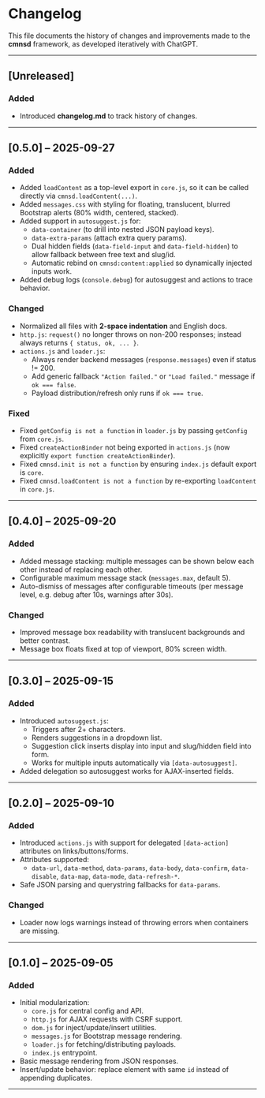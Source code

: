 # Changelog

This file documents the history of changes and improvements made to the **cmnsd** framework, as developed iteratively with ChatGPT.

---

## [Unreleased]

### Added
- Introduced **changelog.md** to track history of changes.

---

## [0.5.0] – 2025-09-27
### Added
- Added `loadContent` as a top-level export in `core.js`, so it can be called directly via `cmnsd.loadContent(...)`.
- Added `messages.css` with styling for floating, translucent, blurred Bootstrap alerts (80% width, centered, stacked).
- Added support in `autosuggest.js` for:
  - `data-container` (to drill into nested JSON payload keys).
  - `data-extra-params` (attach extra query params).
  - Dual hidden fields (`data-field-input` and `data-field-hidden`) to allow fallback between free text and slug/id.
  - Automatic rebind on `cmnsd:content:applied` so dynamically injected inputs work.
- Added debug logs (`console.debug`) for autosuggest and actions to trace behavior.

### Changed
- Normalized all files with **2-space indentation** and English docs.
- `http.js`: `request()` no longer throws on non-200 responses; instead always returns `{ status, ok, ... }`.
- `actions.js` and `loader.js`:  
  - Always render backend messages (`response.messages`) even if status != 200.  
  - Add generic fallback `"Action failed."` or `"Load failed."` message if `ok === false`.  
  - Payload distribution/refresh only runs if `ok === true`.

### Fixed
- Fixed `getConfig is not a function` in `loader.js` by passing `getConfig` from `core.js`.
- Fixed `createActionBinder` not being exported in `actions.js` (now explicitly `export function createActionBinder`).
- Fixed `cmnsd.init is not a function` by ensuring `index.js` default export is `core`.
- Fixed `cmnsd.loadContent is not a function` by re-exporting `loadContent` in `core.js`.

---

## [0.4.0] – 2025-09-20
### Added
- Added message stacking: multiple messages can be shown below each other instead of replacing each other.
- Configurable maximum message stack (`messages.max`, default 5).
- Auto-dismiss of messages after configurable timeouts (per message level, e.g. debug after 10s, warnings after 30s).

### Changed
- Improved message box readability with translucent backgrounds and better contrast.
- Message box floats fixed at top of viewport, 80% screen width.

---

## [0.3.0] – 2025-09-15
### Added
- Introduced `autosuggest.js`:
  - Triggers after 2+ characters.
  - Renders suggestions in a dropdown list.
  - Suggestion click inserts display into input and slug/hidden field into form.
  - Works for multiple inputs automatically via `[data-autosuggest]`.
- Added delegation so autosuggest works for AJAX-inserted fields.

---

## [0.2.0] – 2025-09-10
### Added
- Introduced `actions.js` with support for delegated `[data-action]` attributes on links/buttons/forms.
- Attributes supported:
  - `data-url`, `data-method`, `data-params`, `data-body`, `data-confirm`, `data-disable`, `data-map`, `data-mode`, `data-refresh-*`.
- Safe JSON parsing and querystring fallbacks for `data-params`.

### Changed
- Loader now logs warnings instead of throwing errors when containers are missing.

---

## [0.1.0] – 2025-09-05
### Added
- Initial modularization:
  - `core.js` for central config and API.
  - `http.js` for AJAX requests with CSRF support.
  - `dom.js` for inject/update/insert utilities.
  - `messages.js` for Bootstrap message rendering.
  - `loader.js` for fetching/distributing payloads.
  - `index.js` entrypoint.
- Basic message rendering from JSON responses.
- Insert/update behavior: replace element with same `id` instead of appending duplicates.

---

